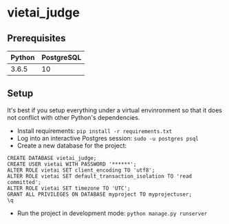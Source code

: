 # vietai_judge
## Prerequisites
| Python | PostgreSQL |
|-------|-------|
| 3.6.5 | 10 |

## Setup
It's best if you setup everything under a virtual envinronment so that it does not conflict with other Python's dependencies.

- Install requirements: `pip install -r requirements.txt`
- Log into an interactive Postgres session: `sudo -u postgres psql`
- Create a new database for the project:
```
CREATE DATABASE vietai_judge;
CREATE USER vietai WITH PASSWORD '******';
ALTER ROLE vietai SET client_encoding TO 'utf8';
ALTER ROLE vietai SET default_transaction_isolation TO 'read committed';
ALTER ROLE vietai SET timezone TO 'UTC';
GRANT ALL PRIVILEGES ON DATABASE myproject TO myprojectuser;
\q
```
- Run the project in development mode: `python manage.py runserver`
